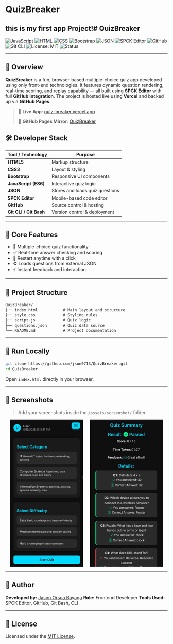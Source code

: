 # QuizBreaker

## this is my first app Project!# QuizBreaker

![JavaScript](https://img.shields.io/badge/JavaScript-ES6-yellow?logo=javascript)
![HTML](https://img.shields.io/badge/HTML5-E34F26?logo=html5\&logoColor=white)
![CSS](https://img.shields.io/badge/CSS3-1572B6?logo=css3\&logoColor=white)
![Bootstrap](https://img.shields.io/badge/Bootstrap-5.3-purple?logo=bootstrap)
![JSON](https://img.shields.io/badge/JSON-Data-lightgrey?logo=json)
![SPCK Editor](https://img.shields.io/badge/SPCK-Editor-blue?logo=visualstudiocode\&logoColor=white)
![GitHub](https://img.shields.io/badge/GitHub-Integrated-black?logo=github)
![Git CLI](https://img.shields.io/badge/Git-Bash-critical?logo=git)
![License: MIT](https://img.shields.io/badge/License-MIT-yellow.svg)
![Status](https://img.shields.io/badge/Status-Active-brightgreen)

---

## 📌 Overview

**QuizBreaker** is a fun, browser-based multiple-choice quiz app developed using only front-end technologies. It features dynamic question rendering, real-time scoring, and replay capability — all built using **SPCK Editor** with full **GitHub integration**. The project is hosted live using **Vercel** and backed up via **GitHub Pages**.

> 🔗 **Live App**: [quiz-breaker.vercel.app](https://quiz-breaker-git-main-jason-orsua-bayagas-projects.vercel.app)
>
> 🔗 **GitHub Pages Mirror**: [QuizBreaker](https://json0713.github.io/QuizBreaker/)

## 🛠 Developer Stack

| Tool / Technology      | Purpose                         |
| ---------------------- | ------------------------------- |
| **HTML5**              | Markup structure                |
| **CSS3**               | Layout & styling                |
| **Bootstrap**          | Responsive UI components        |
| **JavaScript (ES6)**   | Interactive quiz logic          |
| **JSON**               | Stores and loads quiz questions |
| **SPCK Editor**        | Mobile-based code editor        |
| **GitHub**             | Source control & hosting        |
| **Git CLI / Git Bash** | Version control & deployment    |

---

## 🧠 Core Features

* 🎯 Multiple-choice quiz functionality
* ✅ Real-time answer checking and scoring
* 🔁 Restart anytime with a click
* ⚙️ Loads questions from external JSON
* ⚡ Instant feedback and interaction

---

## 📂 Project Structure

```
QuizBreaker/
├── index.html           # Main layout and structure
├── style.css            # Styling rules
├── script.js            # Quiz logic
├── questions.json       # Quiz data source
└── README.md            # Project documentation
```

---

## 🚀 Run Locally

```bash
git clone https://github.com/json0713/QuizBreaker.git
cd QuizBreaker
```

Open `index.html` directly in your browser.

---

## 📸 Screenshots

> Add your screenshots inside the `/assets/screenshot/` folder

<div align="center" style="display: flex; flex-wrap: wrap; gap: 20px; justify-content: center;">
  <img src="/assets/img/Screenshot_20250615-201534.jpg" alt="Question UI" width="45%"/>
  <img src="/assets/img/Screenshot_20250615-201609.jpg" alt="Score Result UI" width="45%"/>
</div>

---

## 👤 Author

**Developed by:** [Jason Orsua Bayaga](https://github.com/json0713)
**Role:** Frontend Developer
**Tools Used:** SPCK Editor, GitHub, Git Bash, CLI

---

## 📄 License

Licensed under the [MIT License](LICENSE).
